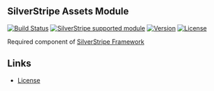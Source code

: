 ## SilverStripe Assets Module

[![Build Status](http://img.shields.io/travis/silverstripe/silverstripe-assets.svg?style=flat-square)](https://travis-ci.org/silverstripe/silverstripe-assets)
[![SilverStripe supported module](https://img.shields.io/badge/silverstripe-supported-0071C4.svg)](https://www.silverstripe.org/software/addons/silverstripe-commercially-supported-module-list/)
[![Version](http://img.shields.io/packagist/v/silverstripe/assets.svg?style=flat-square)](https://packagist.org/packages/silverstripe/assets)
[![License](http://img.shields.io/packagist/l/silverstripe/assets.svg?style=flat-square)](LICENSE.md)

Required component of [SilverStripe Framework](https://github.com/silverstripe/silverstripe-framework)

## Links ##

 * [License](./LICENSE)
